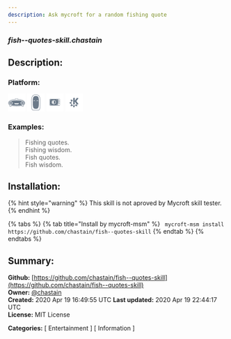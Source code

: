 ```yaml
---
description: Ask mycroft for a random fishing quote
---
```


### _fish--quotes-skill.chastain_  
## Description:  
  
  
  
### Platform:  
 ![Mark I](../.gitbook/assets/mark-1-icon.png)  ![Mark II](../.gitbook/assets/mark-2-icon.png)  ![Picroft](../.gitbook/assets/picroft-icon.png)  ![plasmoid](../.gitbook/assets/kde.png)   
### Examples:  
> Fishing quotes.  
> Fishing wisdom.  
> Fish quotes.  
> Fish wisdom.  
  
## Installation:  
{% hint style="warning" %}
This skill is not aproved by Mycroft skill tester.
{% endhint %}
    
{% tabs %}
{% tab title="Install by mycroft-msm" %}
``` mycroft-msm install https://github.com/chastain/fish--quotes-skill```
{% endtab %}
  {% endtabs %}
    
## Summary:  
**Github:** [https://github.com/chastain/fish--quotes-skill](https://github.com/chastain/fish--quotes-skill)  
**Owner:** [@chastain](https://github.com/chastain)  
**Created:** 2020 Apr 19 16:49:55 UTC  **Last updated:** 2020 Apr 19 22:44:17 UTC  
**License:** MIT License  
  
**Categories:** [ Entertainment ] [ Information ]   
